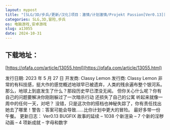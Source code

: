 ```yaml
---
layout: mypost
title: "[SLG/3D/步兵/更新/汉化]项目：激情/计划激情/Projekt Passion[Ver0.13][PC+安卓/7.40G]"
categories: SLG,3D,冒险,步兵
os: 电脑游戏,安卓游戏
slug: a13055
date: 2024-10-31
---
```


## 下载地址：

[https://qfafa.com/article/13055.html](https://qfafa.com/article/13055.html)

发行日期:
2023 年 5 月 27 日
开发商:
Classy Lemon
发行商:
Classy Lemon
非常的有科技感，挺大作的感觉概述地球早已被遗弃，人类的残余遍布整个银河系。
那么，地球上到底发生了什么？那段历史早已湮没无闻。
但你关心什么呢？你有自己的问题要解决你刚刚躲过了一次暗杀行动 还损失了自己的公寓 听起来就像一周中的任何一天，对吧？
没错，只是这次你的搭档也神秘失踪了，你有责任找出她去了哪里！警告：答案可能会导致......比你计划中更大的冒险。
最好多带一份午餐。
更新日志：
Ver0.13 BUGFIX
故事的延续
– 1038 个新渲染
– 7 个新的淫秽动画
– 4 项新成就
– 字母和数字